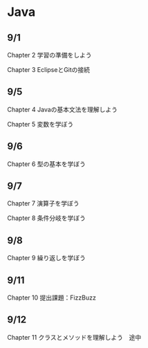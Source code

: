 # Java
## 9/1
 Chapter 2 学習の準備をしよう
 
 Chapter 3 EclipseとGitの接続
 
## 9/5
 Chapter 4 Javaの基本文法を理解しよう

 Chapter 5 変数を学ぼう

## 9/6
 Chapter 6 型の基本を学ぼう

## 9/7
 Chapter 7 演算子を学ぼう
 
 Chapter 8 条件分岐を学ぼう

## 9/8
 Chapter 9 繰り返しを学ぼう

## 9/11
 Chapter 10 提出課題：FizzBuzz
 
## 9/12
 Chapter 11 クラスとメソッドを理解しよう　途中
